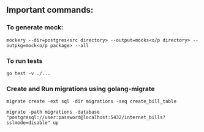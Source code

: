 ## Important commands:

### To generate mock:
`mockery --dir=postgres<src directory> --output=mocks<o/p directory> --outpkg=mock<o/p package> --all`

### To run tests
`go test -v ./...`

### Create and Run migrations using golang-migrate
`migrate create -ext sql -dir migrations -seq create_bill_table`

`migrate -path migrations -database "postgresql://user:password@localhost:5432/internet_bills?sslmode=disable" up`
